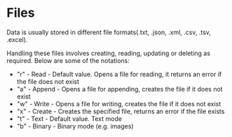 # Files

Data is usually stored in different file formats(.txt, .json, .xml, .csv, .tsv, .excel).

Handling these files involves creating, reading, updating or deleting as required. Below are some of the notations:

- "r" - Read - Default value. Opens a file for reading, it returns an error if the file does not exist
- "a" - Append - Opens a file for appending, creates the file if it does not exist
- "w" - Write - Opens a file for writing, creates the file if it does not exist
- "x" - Create - Creates the specified file, returns an error if the file exists
- "t" - Text - Default value. Text mode
- "b" - Binary - Binary mode (e.g. images)
